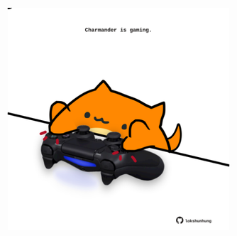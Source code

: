 <!-- built at 12/04/2024, 09:00:47 UTC -->
<p align="center">
  <img width="500" height="500" src="./ReadmeImage.svg">
</p>
